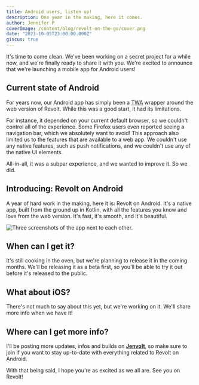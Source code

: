 ```yaml
---
title: Android users, listen up!
description: One year in the making, here it comes.
author: Jennifer P
coverImage: /content/blog/revolt-on-the-go/cover.png
date: "2023-10-05T23:00:00.000Z"
giscus: true
---
```


It's time to come clean. We've been working on a secret project for a while now, and we're finally ready to share it with you. We're excited to announce that we're launching a mobile app for Android users!

## Current state of Android

For years now, our Android app has simply been a [TWA](https://developer.chrome.com/docs/android/trusted-web-activity/) wrapper around the web version of Revolt. While this was a good start, it had its limitations.

For instance, it depended on your current default browser, so we couldn't control all of the experience. Some Firefox users even reported seeing a navigation bar, which we absolutely want to avoid! This approach also limited us to the features that are available to a web app. We couldn't use any native features, such as push notifications, and we couldn't use any of the native UI elements.

All-in-all, it was a subpar experience, and we wanted to improve it. So we did.

## Introducing: Revolt on Android

A year of hard work in the making, here it is: Revolt on Android. It's a native app, built from the ground up in Kotlin, with all the features you know and love from the web version. It's fast, it's smooth, and it's beautiful.

![Three screenshots of the app next to each other.](/content/blog/revolt-on-the-go/showcase.png)

## When can I get it?

It's still cooking in the oven, but we're planning to release it in the coming months. We'll be releasing it as a beta first, so you'll be able to try it out before it's released to the public.

## What about iOS?

There's not much to say about this yet, but we're working on it. We'll share more info when we have it!

## Where can I get more info?

I'll be posting more updates, infos and builds on [**Jenvolt**](https://rvlt.gg/jen), so make sure to join if you want to stay up-to-date with everything related to Revolt on Android.

With that being said, I hope you're as excited as we all are. See you on Revolt!
